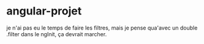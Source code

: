 # angular-projet


je n'ai pas eu le temps de faire les filtres, mais je pense qua'avec un double .filter dans le ngInit, ça devrait marcher.

